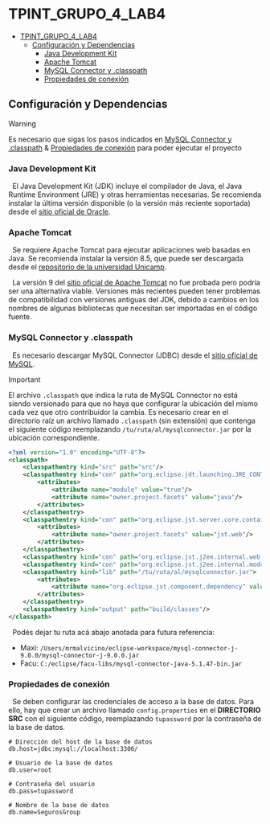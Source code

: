 # TPINT_GRUPO_4_LAB4
- [TPINT\_GRUPO\_4\_LAB4](#tpint_grupo_4_lab4)
	- [Configuración y Dependencias](#configuración-y-dependencias)
		- [Java Development Kit](#java-development-kit)
		- [Apache Tomcat](#apache-tomcat)
		- [MySQL Connector y .classpath](#mysql-connector-y-classpath)
		- [Propiedades de conexión](#propiedades-de-conexión)
## Configuración y Dependencias

> [!WARNING]  
> Es necesario que sigas los pasos indicados en [MySQL Connector y .classpath](#mysqljdbc) & [Propiedades de conexión](#config) para poder ejecutar el proyecto

### Java Development Kit

&nbsp;
El Java Development Kit (JDK) incluye el compilador de Java, el Java Runtime Environment (JRE) y otras herramientas necesarias.
Se recomienda instalar la última versión disponible (o la versión más reciente soportada) desde el [sitio oficial de Oracle](https://www.oracle.com/cis/java/technologies/downloads/).

### Apache Tomcat

&nbsp;
Se requiere Apache Tomcat para ejecutar aplicaciones web basadas en Java.
Se recomienda instalar la versión 8.5, que puede ser descargada desde el [repositorio de la universidad Unicamp](https://ftp.unicamp.br/pub/apache/tomcat/tomcat-8/v8.5.73/bin/).

&nbsp;
La versión 9 del [sitio oficial de Apache Tomcat](https://tomcat.apache.org/download-90.cgi) no fue probada pero podría ser una alternativa viable.
Versiones más recientes pueden tener problemas de compatibilidad con versiones antiguas del JDK, debido a cambios en los nombres de algunas bibliotecas que necesitan ser importadas en el código fuente.

### <a name="mysqljdbc"></a>MySQL Connector y .classpath

&nbsp;
Es necesario descargar MySQL Connector (JDBC) desde el [sitio oficial de MySQL](https://dev.mysql.com/downloads/).

> [!IMPORTANT]
> El archivo `.classpath` que indica la ruta de MySQL Connector no está siendo versionado para que no haya que configurar la ubicación del mismo cada vez que otro contribuidor la cambia.
> Es necesario crear en el directorio raíz un archivo llamado `.classpath` (sin extensión) que contenga el siguiente código reemplazando `/tu/ruta/al/mysqlconnector.jar` por la ubicación correspondiente.

```xml
<?xml version="1.0" encoding="UTF-8"?>
<classpath>
	<classpathentry kind="src" path="src"/>
	<classpathentry kind="con" path="org.eclipse.jdt.launching.JRE_CONTAINER">
		<attributes>
			<attribute name="module" value="true"/>
			<attribute name="owner.project.facets" value="java"/>
		</attributes>
	</classpathentry>
	<classpathentry kind="con" path="org.eclipse.jst.server.core.container/org.eclipse.jst.server.tomcat.runtimeTarget/Apache Tomcat v8.5">
		<attributes>
			<attribute name="owner.project.facets" value="jst.web"/>
		</attributes>
	</classpathentry>
	<classpathentry kind="con" path="org.eclipse.jst.j2ee.internal.web.container"/>
	<classpathentry kind="con" path="org.eclipse.jst.j2ee.internal.module.container"/>
	<classpathentry kind="lib" path="/tu/ruta/al/mysqlconnector.jar">
		<attributes>
			<attribute name="org.eclipse.jst.component.dependency" value="/WEB-INF/lib"/>
		</attributes>
	</classpathentry>
	<classpathentry kind="output" path="build/classes"/>
</classpath>
```

&nbsp;
Podés dejar tu ruta acá abajo anotada para futura referencia:

- Maxi: `/Users/mrmalvicino/eclipse-workspace/mysql-connector-j-9.0.0/mysql-connector-j-9.0.0.jar`
- Facu: `C:/eclipse/facu-libs/mysql-connector-java-5.1.47-bin.jar`

### <a name="config"></a>Propiedades de conexión

&nbsp;
Se deben configurar las credenciales de acceso a la base de datos.
Para ello, hay que crear un archivo llamado `config.properties` en el **DIRECTORIO SRC** con el siguiente código, reemplazando `tupassword` por la contraseña de la base de datos.

```properties
# Dirección del host de la base de datos
db.host=jdbc:mysql://localhost:3306/

# Usuario de la base de datos
db.user=root

# Contraseña del usuario
db.pass=tupassword

# Nombre de la base de datos
db.name=SegurosGroup
```

